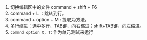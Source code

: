 1. 切换编辑区中的文件 command + shift + F6
2. command + L ：跳转到行。
3. command + option + M : 提取为方法。
4. 多行缩进：选中多行，TAB键，向右缩进；shift+TAB键，向左缩进。
5. `commnd option X, T`: 作为单元测试来运行